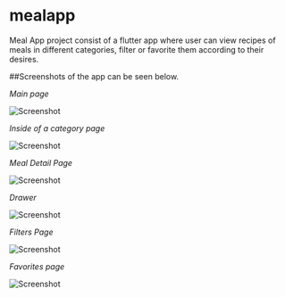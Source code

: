 # mealapp

Meal App project consist of a flutter app where user can view recipes of meals in different categories, filter or favorite them according to their desires.

##Screenshots of the app can be seen below.

*Main page*

![Screenshot](assets/ScreenShots/ss1.png)

*Inside of a category page*

![Screenshot](assets/ScreenShots/ss2.png)


*Meal Detail Page*

![Screenshot](assets/ScreenShots/ss3.png)


*Drawer*

![Screenshot](assets/ScreenShots/ss4.png)


*Filters Page*

![Screenshot](assets/ScreenShots/ss5.png)


*Favorites page*

![Screenshot](assets/ScreenShots/ss6.png)
